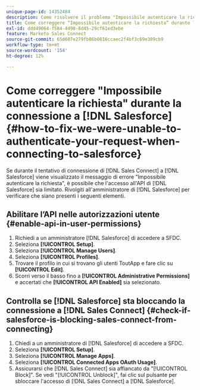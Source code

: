 ```yaml
---
unique-page-id: 14352484
description: Come risolvere il problema "Impossibile autenticare la richiesta" durante la connessione a Salesforce - Documentazione di Marketo - Documentazione del prodotto
title: Come correggere “Impossibile autenticare la richiesta” durante la connessione a Salesforce
exl-id: ddd49064-f584-4490-8d45-29cf61ed3ebe
feature: Marketo Sales Connect
source-git-commit: 65d607e279fb86b0816ccaec2f4bf3c69e309cb9
workflow-type: tm+mt
source-wordcount: '154'
ht-degree: 12%

---
```


# Come correggere &quot;Impossibile autenticare la richiesta&quot; durante la connessione a [!DNL Salesforce] {#how-to-fix-we-were-unable-to-authenticate-your-request-when-connecting-to-salesforce}

Se durante il tentativo di connessione di [!DNL Sales Connect] a [!DNL Salesforce] viene visualizzato il messaggio di errore &quot;Impossibile autenticare la richiesta&quot;, è possibile che l&#39;accesso all&#39;API di [!DNL Salesforce] sia limitato. Rivolgiti all&#39;amministratore di [!DNL Salesforce] per verificare che siano presenti i seguenti elementi.

## Abilitare l’API nelle autorizzazioni utente {#enable-api-in-user-permissions}

1. Richiedi a un amministratore [!DNL Salesforce] di accedere a SFDC.
1. Seleziona **[!UICONTROL Setup]**.
1. Seleziona **[!UICONTROL Manage Users]**.
1. Seleziona **[!UICONTROL Profiles]**.
1. Trovare il profilo in cui si trovano gli utenti ToutApp e fare clic su **[!UICONTROL Edit]**.
1. Scorri verso il basso fino a **[!UICONTROL Administrative Permissions]** e accertati che **[!UICONTROL API Enabled]** sia selezionato.

## Controlla se [!DNL Salesforce] sta bloccando la connessione a [!DNL Sales Connect] {#check-if-salesforce-is-blocking-sales-connect-from-connecting}

1. Chiedi a un amministratore di [!DNL Salesforce] di accedere a SFDC.
1. Seleziona **[!UICONTROL Setup]**.
1. Seleziona **[!UICONTROL Manage Apps]**.
1. Seleziona **[!UICONTROL Connected Apps OAuth Usage]**.
1. Assicurarsi che [!DNL Sales Connect] sia affiancato da &quot;[!UICONTROL Block]&quot;. Se vedi &quot;[!UICONTROL Unblock]&quot;, fai clic sul pulsante per sbloccare l&#39;accesso di [!DNL Sales Connect] a [!DNL Salesforce].
